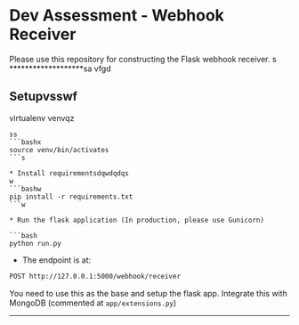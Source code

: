 # Dev Assessment - Webhook Receiver

Please use this repository for constructing the Flask webhook receiver.
s
*******************sa
vfgd
## Setupvsswf
virtualenv venvqz
```sssssdwd
ss
```bashx
source venv/bin/activates
```s

* Install requirementsdqwdqdqs
w
```bashw
pip install -r requirements.txt
```w

* Run the flask application (In production, please use Gunicorn)

```bash
python run.py
```

* The endpoint is at:

```bash
POST http://127.0.0.1:5000/webhook/receiver
```

You need to use this as the base and setup the flask app. Integrate this with MongoDB (commented at `app/extensions.py`)

*******************
